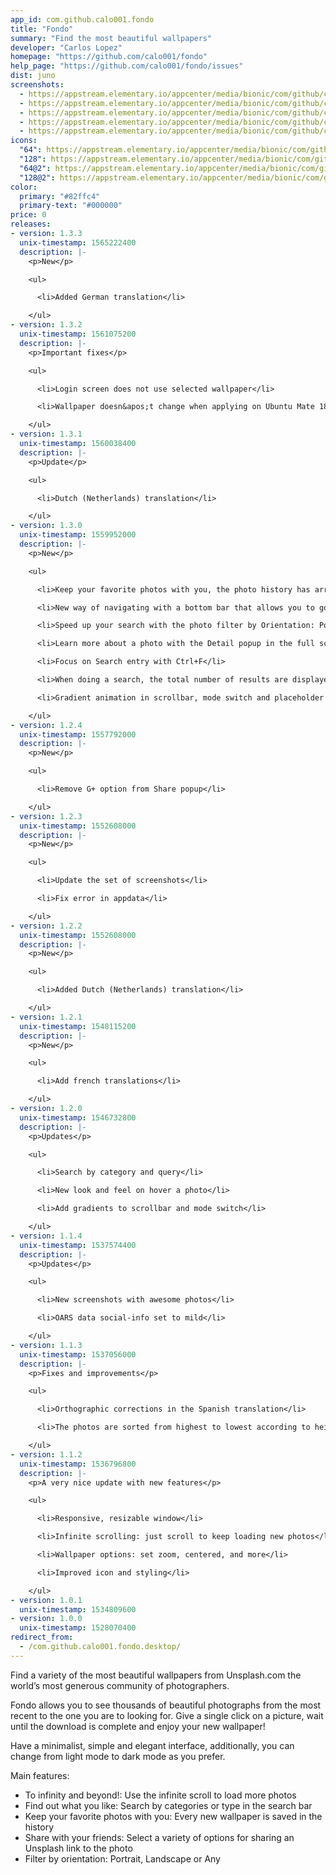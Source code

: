 ```yaml
---
app_id: com.github.calo001.fondo
title: "Fondo"
summary: "Find the most beautiful wallpapers"
developer: "Carlos Lopez"
homepage: "https://github.com/calo001/fondo"
help_page: "https://github.com/calo001/fondo/issues"
dist: juno
screenshots:
  - https://appstream.elementary.io/appcenter/media/bionic/com/github/calo001.fondo/A6C6AF580E4A9B811B2038B075CD3FDC/screenshots/image-1_orig.png
  - https://appstream.elementary.io/appcenter/media/bionic/com/github/calo001.fondo/A6C6AF580E4A9B811B2038B075CD3FDC/screenshots/image-2_orig.png
  - https://appstream.elementary.io/appcenter/media/bionic/com/github/calo001.fondo/A6C6AF580E4A9B811B2038B075CD3FDC/screenshots/image-3_orig.png
  - https://appstream.elementary.io/appcenter/media/bionic/com/github/calo001.fondo/A6C6AF580E4A9B811B2038B075CD3FDC/screenshots/image-4_orig.png
  - https://appstream.elementary.io/appcenter/media/bionic/com/github/calo001.fondo/A6C6AF580E4A9B811B2038B075CD3FDC/screenshots/image-5_orig.png
icons:
  "64": https://appstream.elementary.io/appcenter/media/bionic/com/github/calo001.fondo/A6C6AF580E4A9B811B2038B075CD3FDC/icons/64x64/com.github.calo001.fondo_com.github.calo001.fondo.png
  "128": https://appstream.elementary.io/appcenter/media/bionic/com/github/calo001.fondo/A6C6AF580E4A9B811B2038B075CD3FDC/icons/128x128/com.github.calo001.fondo_com.github.calo001.fondo.png
  "64@2": https://appstream.elementary.io/appcenter/media/bionic/com/github/calo001.fondo/A6C6AF580E4A9B811B2038B075CD3FDC/icons/64x64@2/com.github.calo001.fondo_com.github.calo001.fondo.png
  "128@2": https://appstream.elementary.io/appcenter/media/bionic/com/github/calo001.fondo/A6C6AF580E4A9B811B2038B075CD3FDC/icons/128x128@2/com.github.calo001.fondo_com.github.calo001.fondo.png
color:
  primary: "#82ffc4"
  primary-text: "#000000"
price: 0
releases:
- version: 1.3.3
  unix-timestamp: 1565222400
  description: |-
    <p>New</p>

    <ul>

      <li>Added German translation</li>

    </ul>
- version: 1.3.2
  unix-timestamp: 1561075200
  description: |-
    <p>Important fixes</p>

    <ul>

      <li>Login screen does not use selected wallpaper</li>

      <li>Wallpaper doesn&apos;t change when applying on Ubuntu Mate 18.04</li>

    </ul>
- version: 1.3.1
  unix-timestamp: 1560038400
  description: |-
    <p>Update</p>

    <ul>

      <li>Dutch (Netherlands) translation</li>

    </ul>
- version: 1.3.0
  unix-timestamp: 1559952000
  description: |-
    <p>New</p>

    <ul>

      <li>Keep your favorite photos with you, the photo history has arrived!</li>

      <li>New way of navigating with a bottom bar that allows you to go to: Today, Categories and History</li>

      <li>Speed up your search with the photo filter by Orientation: Portrait, Landscape or Any</li>

      <li>Learn more about a photo with the Detail popup in the full screen view</li>

      <li>Focus on Search entry with Ctrl+F</li>

      <li>When doing a search, the total number of results are displayed</li>

      <li>Gradient animation in scrollbar, mode switch and placeholder photo</li>

    </ul>
- version: 1.2.4
  unix-timestamp: 1557792000
  description: |-
    <p>New</p>

    <ul>

      <li>Remove G+ option from Share popup</li>

    </ul>
- version: 1.2.3
  unix-timestamp: 1552608000
  description: |-
    <p>New</p>

    <ul>

      <li>Update the set of screenshots</li>

      <li>Fix error in appdata</li>

    </ul>
- version: 1.2.2
  unix-timestamp: 1552608000
  description: |-
    <p>New</p>

    <ul>

      <li>Added Dutch (Netherlands) translation</li>

    </ul>
- version: 1.2.1
  unix-timestamp: 1548115200
  description: |-
    <p>New</p>

    <ul>

      <li>Add french translations</li>

    </ul>
- version: 1.2.0
  unix-timestamp: 1546732800
  description: |-
    <p>Updates</p>

    <ul>

      <li>Search by category and query</li>

      <li>New look and feel on hover a photo</li>

      <li>Add gradients to scrollbar and mode switch</li>

    </ul>
- version: 1.1.4
  unix-timestamp: 1537574400
  description: |-
    <p>Updates</p>

    <ul>

      <li>New screenshots with awesome photos</li>

      <li>OARS data social-info set to mild</li>

    </ul>
- version: 1.1.3
  unix-timestamp: 1537056000
  description: |-
    <p>Fixes and improvements</p>

    <ul>

      <li>Orthographic corrections in the Spanish translation</li>

      <li>The photos are sorted from highest to lowest according to height</li>

    </ul>
- version: 1.1.2
  unix-timestamp: 1536796800
  description: |-
    <p>A very nice update with new features</p>

    <ul>

      <li>Responsive, resizable window</li>

      <li>Infinite scrolling: just scroll to keep loading new photos</li>

      <li>Wallpaper options: set zoom, centered, and more</li>

      <li>Improved icon and styling</li>

    </ul>
- version: 1.0.1
  unix-timestamp: 1534809600
- version: 1.0.0
  unix-timestamp: 1528070400
redirect_from:
  - /com.github.calo001.fondo.desktop/
---
```


<p>Find a variety of the most beautiful wallpapers from Unsplash.com the world’s most generous community of photographers.</p>
<p>Fondo allows you to see thousands of beautiful photographs from the most recent to the one you are to looking for. Give a single click on a picture, wait until the download is complete and enjoy your new wallpaper!</p>
<p>Have a minimalist, simple and elegant interface, additionally, you can change from light mode to dark mode as you prefer.</p>
<p>Main features:</p>
<ul>
  <li>To infinity and beyond!: Use the infinite scroll to load more photos</li>
  <li>Find out what you like: Search by categories or type in the search bar</li>
  <li>Keep your favorite photos with you: Every new wallpaper is saved in the history</li>
  <li>Share with your friends: Select a variety of options for sharing an Unsplash link to the photo</li>
  <li>Filter by orientation: Portrait, Landscape or Any</li>
</ul>